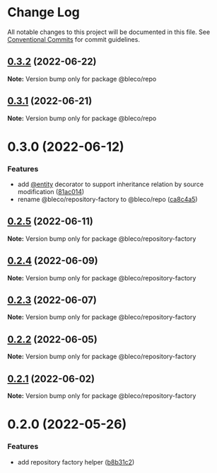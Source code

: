 # Change Log

All notable changes to this project will be documented in this file.
See [Conventional Commits](https://conventionalcommits.org) for commit guidelines.

## [0.3.2](https://gitr.net/betaly/bleco/compare/@bleco/repo@0.3.1...@bleco/repo@0.3.2) (2022-06-22)

**Note:** Version bump only for package @bleco/repo





## [0.3.1](https://gitr.net/betaly/bleco/compare/@bleco/repo@0.3.0...@bleco/repo@0.3.1) (2022-06-21)

**Note:** Version bump only for package @bleco/repo





# 0.3.0 (2022-06-12)


### Features

* add [@entity](https://gitr.net/entity) decorator to support inheritance relation by source modification ([81ac014](https://gitr.net/betaly/bleco/commits/81ac0147e97573b7c2bb5e21d2ba26c49e90a027))
* rename @bleco/repository-factory to @bleco/repo ([ca8c4a5](https://gitr.net/betaly/bleco/commits/ca8c4a540b67db1c95af27622e0e3b8afe2f0658))





## [0.2.5](https://gitr.net/betaly/bleco/compare/@bleco/repository-factory@0.2.4...@bleco/repository-factory@0.2.5) (2022-06-11)

**Note:** Version bump only for package @bleco/repository-factory





## [0.2.4](https://gitr.net/betaly/bleco/compare/@bleco/repository-factory@0.2.3...@bleco/repository-factory@0.2.4) (2022-06-09)

**Note:** Version bump only for package @bleco/repository-factory





## [0.2.3](https://gitr.net/betaly/bleco/compare/@bleco/repository-factory@0.2.2...@bleco/repository-factory@0.2.3) (2022-06-07)

**Note:** Version bump only for package @bleco/repository-factory





## [0.2.2](https://gitr.net/betaly/bleco/compare/@bleco/repository-factory@0.2.1...@bleco/repository-factory@0.2.2) (2022-06-05)

**Note:** Version bump only for package @bleco/repository-factory





## [0.2.1](https://gitr.net/betaly/bleco/compare/@bleco/repository-factory@0.2.0...@bleco/repository-factory@0.2.1) (2022-06-02)

**Note:** Version bump only for package @bleco/repository-factory





# 0.2.0 (2022-05-26)


### Features

* add repository factory helper ([b8b31c2](https://gitr.net/betaly/bleco/commits/b8b31c298d54999899ee06a4e2c1e01c4408c06e))
